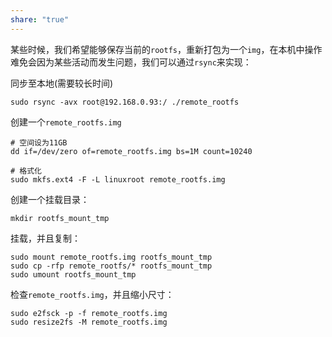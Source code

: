 ```yaml
---
share: "true"
---
```


某些时候，我们希望能够保存当前的`rootfs`，重新打包为一个`img`，在本机中操作难免会因为某些活动而发生问题，我们可以通过`rsync`来实现：

同步至本地(需要较长时间)
```shell
sudo rsync -avx root@192.168.0.93:/ ./remote_rootfs
```
创建一个`remote_rootfs.img`
```shell
# 空间设为11GB
dd if=/dev/zero of=remote_rootfs.img bs=1M count=10240

# 格式化
sudo mkfs.ext4 -F -L linuxroot remote_rootfs.img
```
创建一个挂载目录：
```shell
mkdir rootfs_mount_tmp
```
挂载，并且复制：
```shell
sudo mount remote_rootfs.img rootfs_mount_tmp
sudo cp -rfp remote_rootfs/* rootfs_mount_tmp
sudo umount rootfs_mount_tmp
```
检查`remote_rootfs.img`，并且缩小尺寸：
```shell
sudo e2fsck -p -f remote_rootfs.img
sudo resize2fs -M remote_rootfs.img
```